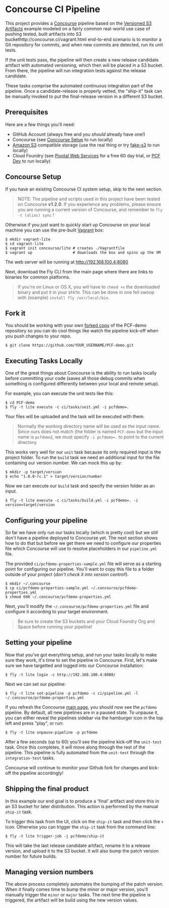 # Concourse CI Pipeline <OutDated>

This project provides a [Concourse](https://concourse.ci/) pipeline based on the
[Versioned S3 Artifacts](https://concourse.ci/versioned-s3-artifacts.html) example
modeled on a fairly common real-world use case of pushing tested, built artifacts
into S3 buckethttp://concourse.ci/vagrant.html end-to-end scenario is to monitor a Git repository for commits, and when new
commits are detected, run its unit tests.

If the unit tests pass, the pipeline will then create a new release candidate
artifact with automated versioning, which then will be placed in a S3 bucket. From
there, the pipeline will run integration tests against the release candidate.

These tasks comprise the automated continuous integration part of the pipeline. Once
a candidate-release is properly vetted, the "ship-it" task can be manually invoked to
put the final-release version in a different S3 bucket.

## Prerequisites

Here are a few things you'll need:

- GitHub Account (always free and you *should* already have one!)
- Concourse (see [Concourse Setup](http://concourse.ci/vagrant.html) to run locally)
- [Amazon S3](https://aws.amazon.com/s3) compatible storage (use the real thing or try [fake-s3](https://hub.docker.com/r/lphoward/fake-s3/) to run locally)
- Cloud Foundry (see [Pivotal Web Services](http://run.pivotal.io/) for a free 60
day trial, or [PCF Dev](http://pivotal.io/pcf-dev) to run locally)

## Concourse Setup

If you have an existing Concourse CI system setup, skip to the next section.

> NOTE: The pipeline and scripts used in this project have been tested on Concourse
**v1.2.0**.  If you experience any problems, please ensure you are running a current version of Concourse, and remember to `fly -t (alias) sync` !

Otherwise if you just want to quickly start up Concourse on your local machine you
can use the pre-built [Vagrant](https://www.vagrantup.com/) box:

```
$ mkdir vagrant-lite
$ cd vagrant-lite
$ vagrant init concourse/lite # creates ./Vagrantfile
$ vagrant up                  # downloads the box and spins up the VM
```

The web server will be running at http://192.168.100.4:8080

Next, download the Fly CLI from the main page where there are links to binaries
for common platforms.

> If you're on Linux or OS X, you will have to `chmod +x` the downloaded
binary and put it in your `$PATH`. This can be done in one fell swoop with
(example) `install fly /usr/local/bin`.

## Fork it

You should be working with your own [forked copy](https://help.github.com/articles/fork-a-repo/)
of the PCF-demo repository so you can do cool things like watch the pipeline kick-off
when you push changes to your repo.

```
$ git clone https://github.com/YOUR_USERNAME/PCF-demo.git
```

## Executing Tasks Locally

One of the great things about Concourse is the ability to run tasks locally before
committing your code (saves all those debug commits when something is configured
differently between your local and remote setup).

For example, you can execute the unit tests like this:

```
$ cd PCF-demo
$ fly -t lite execute -c ci/tasks/unit.yml -i pcfdemo=.
```

Your files will be uploaded and the task will be executed with them.

> Normally the working directory name will be used as the input name. Since ours
does not match (the folder is named `PCF-demo` but the input name is `pcfdemo`),
we must specify `-i pcfdemo=.` to point to the current directory.

This works very well for our `unit` task because its only required input is the project
folder.  To run the `build` task we need an additional input for the file containing
our version number.  We can mock this up by:

```
$ mkdir -p target/version
$ echo "1.0.0-rc.1" > target/version/number
```

Now we can execute our `build` task and specify the version folder as an input.

```
$ fly -t lite execute -c ci/tasks/build.yml -i pcfdemo=. -i version=target/version
```

## Configuring your pipeline

So far we have only run our tasks locally (which is pretty cool) but we still don't
have a pipeline deployed to Concourse yet.  The next section shows how to do that
but before we get there we need to configure our properties file which Concourse
will use to resolve placeholders in our `pipeline.yml` file.

The provided `ci/pcfdemo-properties-sample.yml` file will serve as a starting point
for configuring our pipeline.  You'll want to copy this file to a folder outside
of your project (*don't check it into version control!*).

```
$ mkdir ~/.concourse
$ cp ci/pcfdemo-properties-sample.yml ~/.concourse/pcfdemo-properties.yml
$ chmod 600 ~/.concourse/pcfdemo-properties.yml
```

Next, you'll modify the `~/.concourse/pcfdemo-properties.yml` file and configure it
according to your target environment.

> Be sure to create the S3 buckets and your Cloud Foundry Org and Space before running
your pipeline!

## Setting your pipeline

Now that you've got everything setup, and run your tasks locally to make sure they
work, it's time to set the pipeline in Concourse.  First, let's make sure we have
targetted and logged into our Concourse installation:

```
$ fly -t lite login -c http://192.168.100.4:8080/
```

Next we can set our pipeline:
```
$ fly -t lite set-pipeline -p pcfdemo -c ci/pipeline.yml -l ~/.concourse/pcfdemo-properties.yml
```

If you refresh the Concourse [main page](http://192.168.100.4:8080/), you should now see the `pcfdemo` pipeline. By
default, all new pipelines are in a paused state.  To unpause it, you can either
reveal the pipelines sidebar via the hamburger icon in the top left and press
"play", or run:

```
$ fly -t lite unpause-pipeline -p pcfdemo
```

After a few seconds (up to 60) you'll see the pipeline kick-off the `unit-test`
task.  Once this completes, it will move along through the rest of the pipeline.
This pipeline is fully automated from the `unit-test` through the `integration-test`
tasks.

Concourse will continue to monitor your Github fork for changes and kick-off the
pipeline accordingly!

## Shipping the final product

In this example our end goal is to produce a 'final' artifact and store this in an
S3 bucket for later distribution.  This action is performed by the manual `ship-it`
task.

To trigger this task from the UI, click on the `ship-it` task and then click the
`+` icon. Otherwise you can trigger the `ship-it` task from the command line:

```
$ fly -t lite trigger-job -j pcfdemo/ship-it
```

This will take the last release candidate artifact, rename it to a release version, and
upload it to the S3 bucket.  It will also bump the patch version number for future
builds.

## Managing version numbers

The above process completely automates the bumping of the patch version. When it
finally comes time to bump the minor or major version, you'll manually trigger the
`minor` or `major` tasks.  The next time the pipeline is triggered, the artifact
will be build using the new version values.
